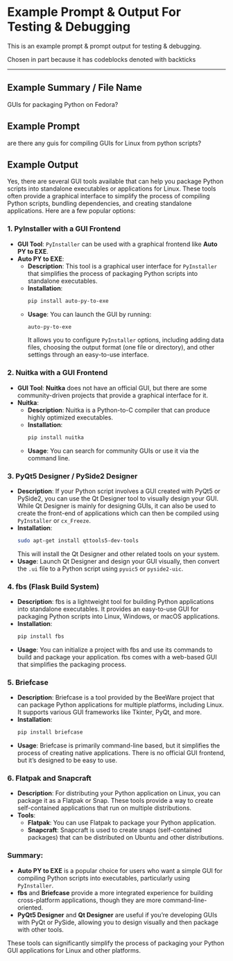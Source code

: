 # Example Prompt & Output For Testing & Debugging

This is an example prompt & prompt output for testing & debugging.

Chosen in part because it has codeblocks denoted with backticks

---

## Example Summary / File Name

GUIs for packaging Python on Fedora?

## Example Prompt

are there any guis for compiling GUIs for Linux from python scripts?

## Example Output

Yes, there are several GUI tools available that can help you package Python scripts into standalone executables or applications for Linux. These tools often provide a graphical interface to simplify the process of compiling Python scripts, bundling dependencies, and creating standalone applications. Here are a few popular options:

### 1. **PyInstaller with a GUI Frontend**
   - **GUI Tool**: `PyInstaller` can be used with a graphical frontend like **Auto PY to EXE**.
   - **Auto PY to EXE**:
     - **Description**: This tool is a graphical user interface for `PyInstaller` that simplifies the process of packaging Python scripts into standalone executables.
     - **Installation**:
       ```bash
       pip install auto-py-to-exe
       ```
     - **Usage**:
       You can launch the GUI by running:
       ```bash
       auto-py-to-exe
       ```
       It allows you to configure `PyInstaller` options, including adding data files, choosing the output format (one file or directory), and other settings through an easy-to-use interface.

### 2. **Nuitka with a GUI Frontend**
   - **GUI Tool**: **Nuitka** does not have an official GUI, but there are some community-driven projects that provide a graphical interface for it.
   - **Nuitka**:
     - **Description**: Nuitka is a Python-to-C compiler that can produce highly optimized executables.
     - **Installation**:
       ```bash
       pip install nuitka
       ```
     - **Usage**:
       You can search for community GUIs or use it via the command line.

### 3. **PyQt5 Designer / PySide2 Designer**
   - **Description**: If your Python script involves a GUI created with PyQt5 or PySide2, you can use the Qt Designer tool to visually design your GUI. While Qt Designer is mainly for designing GUIs, it can also be used to create the front-end of applications which can then be compiled using `PyInstaller` or `cx_Freeze`.
   - **Installation**:
     ```bash
     sudo apt-get install qttools5-dev-tools
     ```
     This will install the Qt Designer and other related tools on your system.
   - **Usage**:
     Launch Qt Designer and design your GUI visually, then convert the `.ui` file to a Python script using `pyuic5` or `pyside2-uic`.

### 4. **fbs (Flask Build System)**
   - **Description**: fbs is a lightweight tool for building Python applications into standalone executables. It provides an easy-to-use GUI for packaging Python scripts into Linux, Windows, or macOS applications.
   - **Installation**:
     ```bash
     pip install fbs
     ```
   - **Usage**:
     You can initialize a project with fbs and use its commands to build and package your application. fbs comes with a web-based GUI that simplifies the packaging process.

### 5. **Briefcase**
   - **Description**: Briefcase is a tool provided by the BeeWare project that can package Python applications for multiple platforms, including Linux. It supports various GUI frameworks like Tkinter, PyQt, and more.
   - **Installation**:
     ```bash
     pip install briefcase
     ```
   - **Usage**:
     Briefcase is primarily command-line based, but it simplifies the process of creating native applications. There is no official GUI frontend, but it’s designed to be easy to use.

### 6. **Flatpak and Snapcraft**
   - **Description**: For distributing your Python application on Linux, you can package it as a Flatpak or Snap. These tools provide a way to create self-contained applications that run on multiple distributions.
   - **Tools**:
     - **Flatpak**: You can use Flatpak to package your Python application.
     - **Snapcraft**: Snapcraft is used to create snaps (self-contained packages) that can be distributed on Ubuntu and other distributions.

### Summary:
- **Auto PY to EXE** is a popular choice for users who want a simple GUI for compiling Python scripts into executables, particularly using `PyInstaller`.
- **fbs** and **Briefcase** provide a more integrated experience for building cross-platform applications, though they are more command-line-oriented.
- **PyQt5 Designer** and **Qt Designer** are useful if you’re developing GUIs with PyQt or PySide, allowing you to design visually and then package with other tools.

These tools can significantly simplify the process of packaging your Python GUI applications for Linux and other platforms.